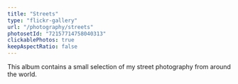 ```yaml
---
title: "Streets"
type: "flickr-gallery"
url: "/photography/streets"
photosetId: "72157714758040313"
clickablePhotos: true
keepAspectRatio: false
---
```


This album contains a small selection of my street photography from around the world.
